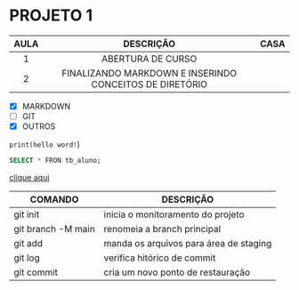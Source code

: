 # PROJETO 1

| AULA | DESCRIÇÃO | CASA |
|:-:|:-:|-|
|1| ABERTURA DE CURSO
|2| FINALIZANDO MARKDOWN E INSERINDO CONCEITOS DE DIRETÓRIO

- [X] MARKDOWN
- [ ] GIT
- [X] OUTROS

`print(hello word!`)

```sql 
SELECT * FRON tb_aluno;
```
[clique aqui](https://www.google.com.br/imgres?q=casa&imgurl=https%3A%2F%2Fimg.freepik.com%2Fvetores-gratis%2Fbela-casa_24877-50819.jpg&imgrefurl=https%3A%2F%2Fbr.freepik.com%2Fvetores%2Fcasa&docid=EPYcq3TBgtz7QM&tbnid=pIXwl8AmM8qm_M&vet=12ahUKEwjVttLigfqHAxXRA7kGHSjgL6QQM3oECBoQAA..i&w=626&h=564&hcb=2&ved=2ahUKEwjVttLigfqHAxXRA7kGHSjgL6QQM3oECBoQAA)

|COMANDO|DESCRIÇÃO|
|-|-|
|git  init| inicia  o monitoramento do projeto|
|git branch -M main| renomeia a branch principal|
|git add<arquivo>| manda os arquivos para área de staging|
|git log| verifica hitórico de commit|
|git commit| cria um novo ponto de restauração|




